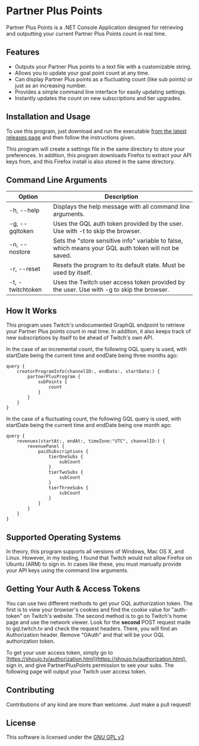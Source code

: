 ﻿# Partner Plus Points
Partner Plus Points is a .NET Console Application designed for retrieving and outputting your current Partner Plus Points count in real time.

## Features
* Outputs your Partner Plus points to a text file with a customizable string.
* Allows you to update your goal point count at any time.
* Can display Partner Plus points as a fluctuating count (like sub points) or just as an increasing number.
* Provides a simple command line interface for easily updating settings.
* Instantly updates the count on new subscriptions and tier upgrades.


## Installation and Usage
To use this program, just download and run the executable [from the latest releases page](https://github.com/ToransuShoujo/PartnerPlusPoints/releases/latest) and then follow the instructions given. 

This program will create a settings file in the same directory to store your preferences. In addition, this program downloads Firefox to extract your API keys from, and this Firefox install is also stored in the same directory.

## Command Line Arguments
|     Option     |                                            Description                                              |
|----------------|-----------------------------------------------------------------------------------------------------|
|-h, --help      |Displays the help message with all command line arguments.                                           |
|-g, --gqltoken  |Uses the GQL auth token provided by the user. Use with -t to skip the browser.                       |
|-n, --nostore   |Sets the "store sensitive info" variable to false, which means your GQL auth token will not be saved.|
|-r, --reset     |Resets the program to its default state. Must be used by itself.                                     |
|-t, -twitchtoken|Uses the Twitch user access token provided by the user. Use with -g to skip the browser.             |

## How It Works
This program uses Twitch's undocumented GraphQL endpoint to retrieve your Partner Plus points count in real time. In addition, it also keeps track of new subscriptions by itself to be ahead of Twitch's own API. 

In the case of an incremental count, the following GQL query is used, with startDate being the current time and endDate being three months ago:
```
query {
    creatorProgramInfo(channelID:, endDate:, startDate:) {
        partnerPlusProgram {
            subPoints {
                count
            }
        }
    }
}
```

In the case of a fluctuating count, the following GQL query is used, with startDate being the current time and endDate being one month ago:
```
query {
    revenues(startAt:, endAt:, timeZone:"UTC", channelID:) {
        revenuePanel {
            paidSubscriptions {
                tierOneSubs {
                    subCount
                }
                tierTwoSubs {
                    subCount
                }
                tierThreeSubs {
                    subCount
                }
            }
        }
    }
}
```

## Supported Operating Systems
In theory, this program supports all versions of Windows, Mac OS X, and Linux. However, in my testing, I found that Twitch would not allow Firefox on Ubuntu (ARM) to sign in. In cases like these, you must manually provide your API keys using the command line arguments.

## Getting Your Auth & Access Tokens
You can use two different methods to get your GQL authorization token. The first is to view your browser's cookies and find the cookie value for "auth-token" on Twitch's website.
The second method is to go to Twitch's home page and use the network viewer. Look for the **second** POST request made to gql.twitch.tv and check the request headers. There, you will find an Authorization header. Remove "OAuth" and that will be your GQL authorization token.

To get your user access token, simply go to [https://shoujo.tv/authorization.html](https://shoujo.tv/authorization.html), sign in, and give PartnerPlusPoints permission to see your subs. The following page will output your Twitch user access token. 

## Contributing
Contributions of any kind are more than welcome. Just make a pull request!

## License
This software is licensed under the [GNU GPL v3](https://choosealicense.com/licenses/gpl-3.0/)
